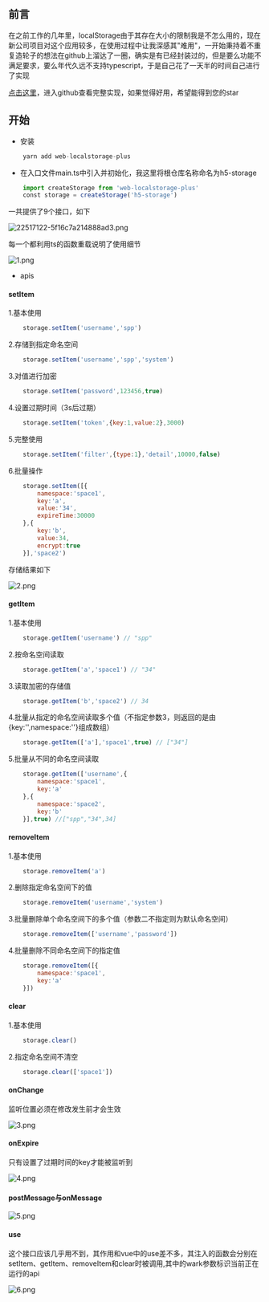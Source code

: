 ## 前言 

在之前工作的几年里，localStorage由于其存在大小的限制我是不怎么用的，现在新公司项目对这个应用较多，在使用过程中让我深感其"难用"，一开始秉持着不重复造轮子的想法在github上溜达了一圈，确实是有已经封装过的，但是要么功能不满足要求，要么年代久远不支持typescript，于是自己花了一天半的时间自己进行了实现  

[点击这里](https://github.com/supanpanCn/web-localstorage-plus)，进入github查看完整实现，如果觉得好用，希望能得到您的star

## 开始

- 安装

    
```js
    yarn add web-localstorage-plus
```

- 在入口文件main.ts中引入并初始化，我这里将根仓库名称命名为h5-storage


```js
    import createStorage from 'web-localstorage-plus'
    const storage = createStorage('h5-storage')
```

一共提供了9个接口，如下

![22517122-5f16c7a214888ad3.png](https://p6-juejin.byteimg.com/tos-cn-i-k3u1fbpfcp/240d2f1c64f8499abbc834551c638bcf~tplv-k3u1fbpfcp-watermark.image?)

每一个都利用ts的函数重载说明了使用细节

![1.png](https://p9-juejin.byteimg.com/tos-cn-i-k3u1fbpfcp/e541b2a3e8aa4c22a1f7266d456f7917~tplv-k3u1fbpfcp-watermark.image?)

- apis

#### setItem

1.基本使用


```js
    storage.setItem('username','spp')
```

2.存储到指定命名空间


```js
    storage.setItem('username','spp','system')
```

3.对值进行加密


```js
    storage.setItem('password',123456,true)
```

4.设置过期时间（3s后过期）


```js
    storage.setItem('token',{key:1,value:2},3000)
```

5.完整使用


```js
    storage.setItem('filter',{type:1},'detail',10000,false)
```

6.批量操作


```js
    storage.setItem([{
        namespace:'space1',
        key:'a',
        value:'34',
        expireTime:30000
    },{
        key:'b',
        value:34,
        encrypt:true
    }],'space2')
```

存储结果如下

![2.png](https://p9-juejin.byteimg.com/tos-cn-i-k3u1fbpfcp/55c58abbe5ed4563a69356003b36bb07~tplv-k3u1fbpfcp-watermark.image?)

#### getItem

1.基本使用


```js
    storage.getItem('username') // "spp"
```

2.按命名空间读取


```js
    storage.getItem('a','space1') // "34"
```

3.读取加密的存储值


```js
    storage.getItem('b','space2') // 34
```

4.批量从指定的命名空间读取多个值（不指定参数3，则返回的是由{key:'',namespace:''}组成数组）


```js
    storage.getItem(['a'],'space1',true) // ["34"]
```

5.批量从不同的命名空间读取


```js
    storage.getItem(['username',{
        namespace:'space1',
        key:'a'
    },{
        namespace:'space2',
        key:'b'
    }],true) //["spp","34",34]
```

#### removeItem

1.基本使用


```js
    storage.removeItem('a')
```

2.删除指定命名空间下的值


```js
    storage.removeItem('username','system')
```

3.批量删除单个命名空间下的多个值（参数二不指定则为默认命名空间）


```js
    storage.removeItem(['username','password'])
```

4.批量删除不同命名空间下的指定值


```js
    storage.removeItem([{
        namespace:'space1',
        key:'a'
    }])
```

#### clear

1.基本使用


```js
    storage.clear()
```

2.指定命名空间不清空


```js
    storage.clear(['space1'])
```

#### onChange

监听位置必须在修改发生前才会生效

![3.png](https://p6-juejin.byteimg.com/tos-cn-i-k3u1fbpfcp/c0cfc85abcf940ad9fdce2fbf480d2be~tplv-k3u1fbpfcp-watermark.image?)

#### onExpire

只有设置了过期时间的key才能被监听到

![4.png](https://p3-juejin.byteimg.com/tos-cn-i-k3u1fbpfcp/a090c66b7dc14639af75ea92597c1e4c~tplv-k3u1fbpfcp-watermark.image?)

#### postMessage与onMessage

![5.png](https://p3-juejin.byteimg.com/tos-cn-i-k3u1fbpfcp/fcef0d8a4f7648d384c8f8b7a1d034b0~tplv-k3u1fbpfcp-watermark.image?)

#### use

这个接口应该几乎用不到，其作用和vue中的use差不多，其注入的函数会分别在setItem、getItem、removeItem和clear时被调用,其中的wark参数标识当前正在运行的api

![6.png](https://p6-juejin.byteimg.com/tos-cn-i-k3u1fbpfcp/e81dd1b7f3a443629b82e55dada7d8ee~tplv-k3u1fbpfcp-watermark.image?)


































